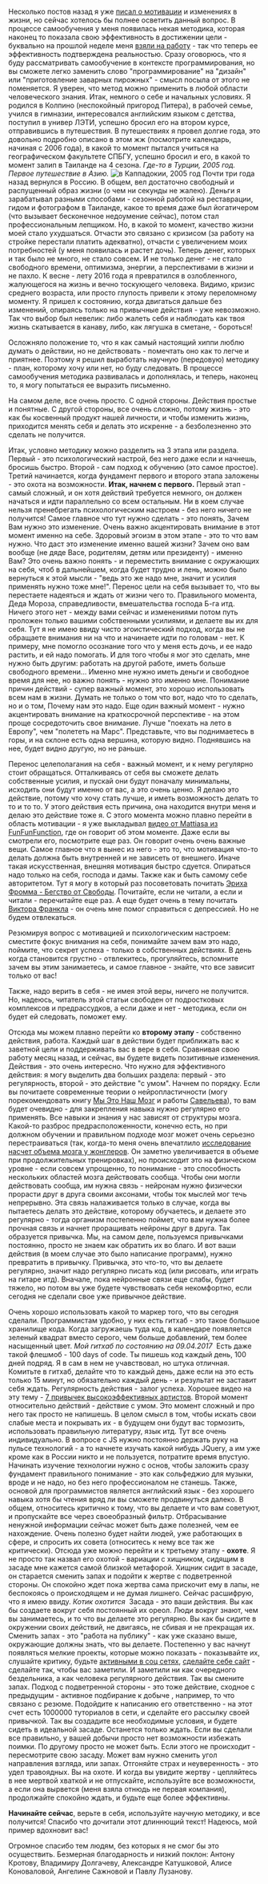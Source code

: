 Несколько постов назад я уже <a href="http://igor-dlinni.livejournal.com/152123.html" target="_blank">писал о мотивации</a> и изменениях в жизни, но сейчас хотелось бы полнее осветить данный вопрос. В процессе самообучения у меня появилась некая методика, которая наконец то показала свою эффективность в достижении цели - буквально на прошлой неделе меня <a href="http://igor-dlinni.livejournal.com/154313.html" target="_blank">взяли на работу</a> - так что теперь ее эффективность подтверждена реальностью. Сразу оговорюсь, что я буду рассматривать самообучение в контексте программирования, но вы сможете легко заменить слово "программирование" на "дизайн" или "приготовление заварных пирожных" - смысл посыла от этого не поменяется. Я уверен, что метод можно применить в любой области человеческого знания.
Итак, немного о себе и начальных условиях. Я родился в Колпино (неспокойный пригород Питера), в рабочей семье, учился в гимназии, интересовался английским языком с детства, поступил в универ ЛЭТИ, успешно бросил его на втором курсе, отправившись в путешествия. В путешествиях я провел долгие года, это довольно подробно описано в этом жж (посмотрите календарь, начиная с 2006 года), в какой то момент пытался учиться на географическом факультете СПБГУ, успешно бросил и его, в какой то момент залип в Таиланде на 4 сезона.
<i>Где-то в Турции, 2005 год. Первое путешествие в Азию.</i>
<img src="http://ic.pics.livejournal.com/igor_dlinni/10709889/7267/7267_900.jpg" alt="в Каппадокии, 2005 год" title="в Каппадокии, 2005 год">
Почти три года назад вернулся в Россию. В общем, вел достаточно свободный и распущенный образ жизни (о чем ни секунды не жалею). Деньги я зарабатывал разными способами - сезонной работой на реставрации, гидом  и фотографом в Таиланде, какое то время даже был йогатичером (что вызывает бесконечное недоумение сейчас), потом стал профессиональным лепщиком. Но, в какой то момент, качество жизни моей стало ухудшаться. Отчасти это связано с кризисом (за работу на стройке перестали платить адекватно), отчасти с увеличением моих потребностей (у меня появилась и растет дочь). Теперь денег, которых и так было не много, не стало совсем. И не только денег - не стало свободного времени, оптимизма, энергии, а перспективами в жизни и не пахло. К весне - лету 2016 года я превратился в озлобленного, жалующегося на жизнь и вечно тоскующего человека. Видимо, кризис среднего возраста, или просто глупость привели к этому переломному моменту. Я пришел к состоянию, когда двигаться дальше без изменений, опираясь только на привычные действия - уже невозможно. Так что выбор был невелик: либо жалеть себя и наблюдать как твоя жизнь скатывается в канаву, либо, как лягушка в сметане, - бороться!

Осложняло положение то, что я как самый настоящий хиппи люблю думать о действии, но не действовать - помечтать оно как то легче и приятнее. Поэтому я решил выработать научную (передовую) методику - план, которому хочу или нет, но буду следовать. В процессе самообучения методика развивалась и дополнялась, и теперь, наконец то, я могу попытаться ее выразить письменно.

На самом деле, все очень просто. С одной стороны. Действия простые и понятные. С другой стороны, все очень сложно, потому жизнь - это как бы косвенный продукт нашей личности, и чтобы изменить жизнь, приходится менять себя и делать это искренне - а безболезненно это сделать не получится.

Итак, условно методику можно разделить на 3 этапа или раздела. Первый - это психологический настрой, без него даже если и начнешь, бросишь быстро. Второй - сам подход к обучению (это самое простое). Третий начинается, когда фундамент первого и второго этапа заложены - это охота на возможности.
<b>
Итак, начнем с первого.</b> Первый этап - самый сложный, и он хотя действий требуется немного, он должен начаться и идти параллельно со всем остальным. Ни в коем случае нельзя пренебрегать психологическим настроем - без него ничего не получится! Самое главное что тут нужно сделать - это понять, Зачем Вам нужно это изменение. Очень важно акцентировать внимание в этот момент именно на себе. Здоровый эгоизм в этом этапе - это то что вам нужно. Что даст это изменение именно вашей жизни? Зачем оно вам вообще (не дяде Васе, родителям, детям или президенту) - именно Вам? Это очень важно понять - и переместить внимание с окружающих на себя, чтоб в дальнейшем, когда будет трудно и лень, можно было вернуться к этой мысли - "ведь это же надо мне, значит и усилия применять нужно тоже мне!". Перенос цели на себя вызывает то, что вы перестаете надеяться и ждать от жизни чего то. Правильного момента, Деда Мороза, справедливости, вмешательства господа Б-га итд. Ничего этого нет - между вами сейчас и изменениями потом путь проложен только вашими собственными усилиями, и делаете вы их для себя. Тут я не имею ввиду чисто эгоистический подход, когда вы не обращаете внимания ни на что и начинаете идти по головам - нет. К примеру, мне помогло осознание того что у меня есть дочь, и ее надо растить, и ей надо помогать. И для того чтобы я мог это сделать, мне нужно быть другим: работать на другой работе, иметь больше свободного времени... Именно мне нужно иметь деньги и свободное время для нее, но важно понять - нужно это именно мне. Понимание причин действий - супер важный момент, это хорошо использовать всем нам в жизни. Думать не только о том что вот, надо что то сделать, но и о том, Почему нам это надо. Еще один важный момент - нужно акцентировать внимание на краткосрочной перспективе - на этом проще сосредоточить свое внимание. Лучше "поехать на лето в Европу", чем "полететь на Марс". Представьте, что вы поднимаетесь в горы, и на склоне есть одна вершина, которую видно. Поднявшись на нее, будет видно другую, но не раньше.

Перенос целеполагания на себя - важный момент, и к нему регулярно стоит обращаться. Отталкиваясь от себя вы сможете делать собственные усилия, и пускай они будут поначалу минимальны, исходить они будут именно от вас, а это очень ценно. Я делаю это действие, потому что хочу стать лучше, и иметь возможность делать то то и то то. У этого действия есть причина, она находится внутри меня и делаю это действие тоже я.
С этого момента можно плавно перейти в область мотивации - я уже выкладывал <a href="https://www.youtube.com/watch?v=RQg_Q4HYYpg" target="_blank">видео от Mattiasа из FunFunFunction</a>, где он говорит об этом моменте. Даже если вы смотрели его, посмотрите еще раз. Он говорит очень очень важные вещи. Самое главное что я вынес из него - это то, что мотивация что-то делать должна быть внутренней и не зависеть от внешнего. Иначе такая искусственная, внешняя мотивация быстро сдуется. Опираться надо только на себя, господа и дамы. Также как и быть самому себе авторитетом. Тут я могу в который раз посоветовать почитать <a href="https://ru.wikipedia.org/wiki/%D0%A4%D1%80%D0%BE%D0%BC%D0%BC,_%D0%AD%D1%80%D0%B8%D1%85" target="_blank">Эриха Фромма - Бегство от Свободы</a>. Почитайте, если не читали, а если и читали - перечитайте еще раз. А еще будет очень в тему почитать <a href="https://ru.wikipedia.org/wiki/%D0%A4%D1%80%D0%B0%D0%BD%D0%BA%D0%BB,_%D0%92%D0%B8%D0%BA%D1%82%D0%BE%D1%80" target="_blank">Виктора Франкла</a> - он очень мне помог справиться с депрессией. Но не будем отвлекаться.

Резюмируя вопрос с мотивацией и психологическим настроем: сместите фокус внимания на себя, понимайте зачем вам это надо, поймите, что секрет успеха - только в собственных действиях. В день когда становится грустно - отвлекитесь, прогуляйтесь, вспомните зачем вы этим занимаетесь, и самое главное - знайте, что все зависит только от вас!

Также, надо верить в себя - не имея этой веры, ничего не получится. Но, надеюсь, читатель этой статьи свободен от подростковых комплексов и предрассудков, а если даже и нет - методика, если он будет ей следовать, поможет ему.

Отсюда мы можем плавно перейти ко <b>второму этапу </b>- собственно действия, работа. Каждый шаг в действии будет приближать вас к заветной цели и поддерживать вас в вере в себя. Сравнивая свою работу месяц назад, и сейчас, вы будете видеть позитивные изменения. Действия - это очень интересно. Что нужно для эффективного действия: я могу выделить два больших раздела: первый - это регулярность, второй - это действие "с умом".
Начнем по порядку. Если вы почитаете современные теории о нейропластичности (могу порекомендовать книгу <a href="https://ru.wikipedia.org/wiki/%D0%9C%D1%8B_%E2%80%94_%D1%8D%D1%82%D0%BE_%D0%BD%D0%B0%D1%88_%D0%BC%D0%BE%D0%B7%D0%B3._%D0%9E%D1%82_%D0%BC%D0%B0%D1%82%D0%BA%D0%B8_%D0%B4%D0%BE_%D0%90%D0%BB%D1%8C%D1%86%D0%B3%D0%B5%D0%B9%D0%BC%D0%B5%D1%80%D0%B0" target="_blank">Мы Это Наш Мозг</a> и работы <a href="https://ru.wikipedia.org/wiki/%D0%A1%D0%B0%D0%B2%D0%B5%D0%BB%D1%8C%D0%B5%D0%B2,_%D0%A1%D0%B5%D1%80%D0%B3%D0%B5%D0%B9_%D0%92%D1%8F%D1%87%D0%B5%D1%81%D0%BB%D0%B0%D0%B2%D0%BE%D0%B2%D0%B8%D1%87" target="_blank">Савельева</a>), то вам будет очевидно - для закрепления навыка нужно регулярно его применять. Все навыки и знания у нас зависят от структуры мозга. Какой-то разброс предрасположенности, конечно есть, но при должном обучении и правильном подходе мозг может очень серьезно перестраиваться (так, когда-то меня очень впечатлило <a href="http://newizv.ru/news/society/12-10-2009/115782-zhonglirovanie-uvelichivaet-beloe-veshestvo-mozga-vyvod-uchenyh.html?format=html&amp;slug_for_redirect=lenta%2F2009-10-12%2F115782-zhonglirovanie-uvelichivaet-beloe-veshestvo-mozga-vyvod-uchenyh" target="_blank">исследование насчет объема мозга у жонглеров</a>. Он заметно увеличивается в объеме при продолжительных тренировках), но происходит это на физическом уровне - если совсем упрощенно, то понимание - это способность нескольких областей мозга действовать сообща. Чтобы они могли действовать сообща, им нужна связь - нейронам нужно физически прорасти друг в друга своими аксонами, чтобы ток мыслей мог течь непрерывно. Эта связь налаживается только в случае, когда вы пытаетесь делать это действие, которому обучаетесь, и делаете это регулярно - тогда организм постепенно поймет, что вам нужна более прочная связь и начнет проращивать нейроны друг в друга. Так образуется привычка. Мы, на самом деле, пользуемся привычками постоянно, просто не знаем как обратить их во благо. И вот ваши действия (в моем случае это было написание программ), нужно превратить в привычку. Привычка, это что-то, что вы делаете регулярно, значит надо регулярно писать код (или рисовать, или играть на гитаре итд). Вначале, пока нейронные связи еще слабы, будет тяжело, но потом вы уже будете чувствовать себя некомфортно, если сегодня не сделали свое уже привычное действие.

Очень хорошо использовать какой то маркер того, что вы сегодня сделали. Программистам удобно, у них есть гитхаб - это такое большое хранилище кода. Когда загружаешь туда код, в календаре появляется зеленый квадрат вместо серого, чем больше добавлений, тем более насыщенный цвет.
<i>Мой гитхаб по состоянию на 09.04.2017</i>
<a href="https://github.com/IgorKonovalov"><img src="http://ic.pics.livejournal.com/igor_dlinni/10709889/7641/7641_900.png" alt="" title=""></a>
Есть даже такой флешмоб - 100 days of code. Ты пишешь код каждый день, 100 дней подряд. Я в сам в нем не учавствовал, но штука отличная. Комитьте в гитхаб, делайте что то каждый день, даже если на это есть только 15 минут, но обязательно каждый день - и результат не заставит себя ждать. Регулярность действия - залог успеха. Хорошее видео на эту тему - <a href="https://www.youtube.com/watch?v=vM39qhXle4g" target="_blank">7 привычек высокоэффективных артистов</a>.
Второй момент относительно действий - действие с умом. Это момент сложный и про него так просто не напишешь. В целом смысл в том, чтобы искать свои слабые места и покрывать их - в будущем они будут вас тормозить, использовать правильную литературу, язык итд. Тут все очень индивидуально. В вопросе с JS нужно постоянно держать руку на пульсе технологий - а то начнете изучать какой нибудь JQuery, а им уже кроме как в России никто и не пользуется, потратите время впустую. Начинать изучение технологии нужно с основ, чтобы заложить сразу фундамент правильного понимание - это как сольфеджио для музыки, вроде и не надо, но без него профессионалом не станешь. Также, основой для программистов является английский язык - без хорошего навыка хотя бы чтения вряд ли вы сможете продвинуться далеко. В общем, относитесь критично к тому, что вы делаете и что вам советуют, и пропускайте все через своеобразный фильтр. Отбрасывание ненужной информации сейчас может быть даже полезней, чем ее нахождение. Очень полезно будет найти людей, уже работающих в сфере, и спросить их совета (относитесь к нему все так же критически).
Отсюда уже можно перейти и к третьему этапу - <b>охоте</b>. Я не просто так назвал его охотой - вариации с хищником, сидящим в засаде мне кажется самой близкой метафорой. Хищник сидит в засаде, он старается сменить запах и подойти к жертве с подветренной стороны. Он спокойно ждет пока жертва сама прискочит ему в лапы, не беспокоясь о происходящем и не думая лишнего. Сейчас расшифрую, что я имею ввиду.
<i>Котик охотится</i>
<img src="http://ic.pics.livejournal.com/igor_dlinni/10709889/7875/7875_900.png" alt="" title="">
Засада - это ваши действия. Вы как бы создаете вокруг себя постоянный их ореол. Люди вокруг знают, чем вы занимаетесь, и то что вы делаете это регулярно. Вы как бы сидите в окружении своих действий, не двигаясь, не сбивая и не прекращая их. Сменить запах - это "работа на публику" - как уже сказано выше, окружающие должны знать, что вы делаете. Постепенно у вас начнут появляться мелкие проекты, которые можно показать - показывайте их, слушайте критику, будьте <a href="https://twitter.com/igor_dlinni" target="_blank">активными в соц сетях</a>, <a href="https://igorkonovalov.github.io/" target="_blank">сделайте себе сайт</a> - сделайте так, чтобы вас заметили. И заметили ни как очередного бездельника, а как человека регулярного действия. Так вы смените запах. Подход с подветренной стороны - это тоже действие, сходное с предыдущим - активное подбирание к добыче , например, то что связано с резюме. Подойдите к написанию его ответственно - на этот счет есть 1000000 туториалов в сети, и сделайте его рассылку своей привычкой. Так вы создадите все необходимые условия, и будете сидеть в идеальной засаде. Останется только ждать. Если вы сделали все правильно, у вашей добычи просто нет возможности избежать поимки. По другому просто не может быть. Если этого не происходит - пересмотрите свою засаду. Может вам нужно сменить угол направления взгляда, или запах. Отгоняйте страх и неуверенность - это удел травоядных. Вы на охоте. И когда вы увидите жертву - цепляйтесь в нее мертвой хваткой и не отпускайте, используйте все возможности, а если она вырвется (меня взяла отнюдь не первая компания), продолжайте спокойно ждать, и будьте еще более эффективны.

<b>Начинайте сейчас</b>, верьте в себя, используйте научную методику, и все получится!
Спасибо что дочитали этот длиннющий текст! Надеюсь, мой пример вдохновит вас!

Огромное спасибо тем людям, без которых я не смог бы это осуществить. Безмерная благодарность и низкий поклон: Антону Кротову, Владимиру Долгачеву, Александре Катушковой, Алисе Коноваловой, Ангелине Сажновой и Павлу Лузанову.

